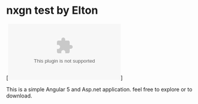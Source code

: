 # nxgn test by Elton
[![nhlana.2@gmail.com](mailto:nhlana.2@gmail.com)]


This is a simple Angular 5 and Asp.net application. feel free to explore or to download.
